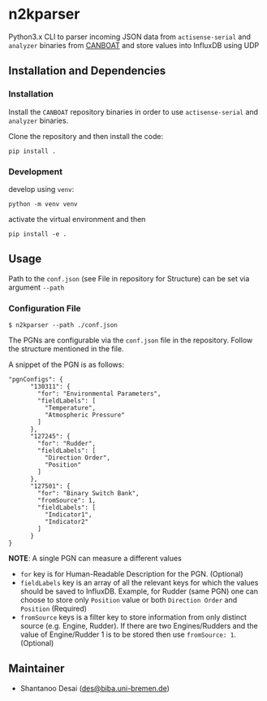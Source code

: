 # n2kparser
Python3.x CLI to parser incoming JSON data from `actisense-serial` and `analyzer` binaries from [CANBOAT](https://github.com/canboat/canboat) and store
values into InfluxDB using UDP

## Installation and Dependencies
### Installation

Install the `CANBOAT` repository binaries in order to use `actisense-serial` and `analyzer` binaries.

Clone the repository and then install the code:

    pip install .

### Development

develop using `venv`:

    python -m venv venv

activate the virtual environment and then

    pip install -e .


## Usage
Path to the `conf.json` (see File in repository for Structure) can be set via argument `--path`

### Configuration File

    $ n2kparser --path ./conf.json

The PGNs are configurable via the `conf.json` file in the repository. Follow the structure mentioned in the file.

A snippet of the PGN is as follows:

```
"pgnConfigs": {
      "130311": {
        "for": "Environmental Parameters",
        "fieldLabels": [
          "Temperature",
          "Atmospheric Pressure"
        ]
      },
      "127245": {
        "for": "Rudder",
        "fieldLabels": [
          "Direction Order",
          "Position"
        ]
      },
      "127501": {
        "for": "Binary Switch Bank",
        "fromSource": 1,
        "fieldLabels": [
          "Indicator1",
          "Indicator2"
        ]
      }
}
```
__NOTE__: A single PGN can measure a different values
* `for` key is for Human-Readable Description for the PGN. (Optional)
* `fieldLabels` key is an array of all the relevant keys for which the values should be saved
  to InfluxDB. Example, for Rudder (same PGN) one can choose to store only `Position` value or
  both `Direction Order` and `Position` (Required)
* `fromSource` keys is a filter key to store information from only distinct source (e.g. Engine, Rudder).
  If there are two Engines/Rudders and the value of Engine/Rudder 1 is to be stored then use `fromSource: 1`.
  (Optional)

## Maintainer

* Shantanoo Desai (des@biba.uni-bremen.de)